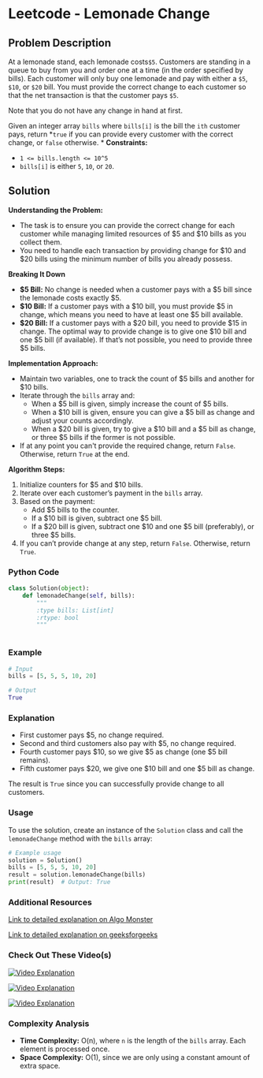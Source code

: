 # Leetcode - Lemonade Change

## Problem Description

At a lemonade stand, each lemonade costs`$5`. Customers are standing in a queue to buy from you and order one at a time (in the order specified by bills). Each customer will only buy one lemonade and pay with either a `$5`, `$10`, or `$20` bill. You must provide the correct change to each customer so that the net transaction is that the customer pays `$5`.

Note that you do not have any change in hand at first.

Given an integer array `bills` where `bills[i]` is the bill the `ith` customer pays, return *`true` if you can provide every customer with the correct change, or `false` otherwise.
*
**Constraints:**
- `1 <= bills.length <= 10^5`
- `bills[i]` is either `5`, `10`, or `20`.

## Solution

**Understanding the Problem:**
   - The task is to ensure you can provide the correct change for each customer while managing limited resources of $5 and $10 bills as you collect them.
   - You need to handle each transaction by providing change for $10 and $20 bills using the minimum number of bills you already possess.

**Breaking It Down**
   - **$5 Bill:** No change is needed when a customer pays with a $5 bill since the lemonade costs exactly $5.
   - **$10 Bill:** If a customer pays with a $10 bill, you must provide $5 in change, which means you need to have at least one $5 bill available.
   - **$20 Bill:** If a customer pays with a $20 bill, you need to provide $15 in change. The optimal way to provide change is to give one $10 bill and one $5 bill (if available). If that’s not possible, you need to provide three $5 bills.

**Implementation Approach:**
   - Maintain two variables, one to track the count of $5 bills and another for $10 bills.
   - Iterate through the `bills` array and:
     - When a $5 bill is given, simply increase the count of $5 bills.
     - When a $10 bill is given, ensure you can give a $5 bill as change and adjust your counts accordingly.
     - When a $20 bill is given, try to give a $10 bill and a $5 bill as change, or three $5 bills if the former is not possible.
   - If at any point you can't provide the required change, return `False`. Otherwise, return `True` at the end.

**Algorithm Steps:**
   1. Initialize counters for $5 and $10 bills.
   2. Iterate over each customer’s payment in the `bills` array.
   3. Based on the payment:
      - Add $5 bills to the counter.
      - If a $10 bill is given, subtract one $5 bill.
      - If a $20 bill is given, subtract one $10 and one $5 bill (preferably), or three $5 bills.
   4. If you can’t provide change at any step, return `False`. Otherwise, return `True`.

### Python Code

```python
class Solution(object):
    def lemonadeChange(self, bills):
        """
        :type bills: List[int]
        :rtype: bool
        """
        
```

### Example

```python
# Input
bills = [5, 5, 5, 10, 20]

# Output
True
```

### Explanation

- First customer pays $5, no change required.
- Second and third customers also pay with $5, no change required.
- Fourth customer pays $10, so we give $5 as change (one $5 bill remains).
- Fifth customer pays $20, we give one $10 bill and one $5 bill as change.
  
The result is `True` since you can successfully provide change to all customers.

### Usage

To use the solution, create an instance of the `Solution` class and call the `lemonadeChange` method with the `bills` array:

```python
# Example usage
solution = Solution()
bills = [5, 5, 5, 10, 20]
result = solution.lemonadeChange(bills)
print(result)  # Output: True
```

### Additional Resources

[Link to detailed explanation on Algo Monster](https://algo.monster/liteproblems/860)

[Link to detailed explanation on geeksforgeeks](https://www.geeksforgeeks.org/lemonade-stand-change-challenge/)


### Check Out These Video(s)

[![Video Explanation](https://img.youtube.com/vi/_hnQY74pnCA/mqdefault.jpg)](https://youtu.be/_hnQY74pnCA)

[![Video Explanation](https://img.youtube.com/vi/n_tmibEhO6Q/mqdefault.jpg)](https://youtu.be/n_tmibEhO6Q)

[![Video Explanation](https://img.youtube.com/vi/mSVAw0AUZgA/mqdefault.jpg)](https://youtu.be/mSVAw0AUZgA)



### Complexity Analysis

- **Time Complexity:** O(n), where `n` is the length of the `bills` array. Each element is processed once.
- **Space Complexity:** O(1), since we are only using a constant amount of extra space.